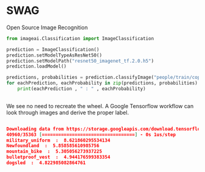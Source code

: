 # SWAG
Open Source Image Recognition

```python 
from imageai.Classification import ImageClassification

prediction = ImageClassification()
prediction.setModelTypeAsResNet50()
prediction.setModelPath("resnet50_imagenet_tf.2.0.h5")
prediction.loadModel()

predictions, probabilities = prediction.classifyImage("people/train/cops/IMG_3743.jpg", result_count=5 )
for eachPrediction, eachProbability in zip(predictions, probabilities):
    print(eachPrediction , " : " , eachProbability)
    
```

We see no need to recreate the wheel. A Google Tensorflow workflow can look through images and derive the proper label. 

``` json

Downloading data from https://storage.googleapis.com/download.tensorflow.org/data/imagenet_class_index.json
40960/35363 [==================================] - 0s 1us/step
military_uniform  :  8.621860295534134
Newfoundland  :  5.858585610985756
mountain_bike  :  5.305056273937225
bulletproof_vest  :  4.944176599383354
dogsled  :  4.822985082864761


```
